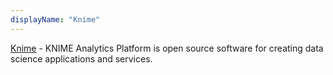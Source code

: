 ```yaml
---
displayName: "Knime"
---
```


[Knime](https://www.knime.com/) - KNIME Analytics Platform is open source software for creating data science applications and services.